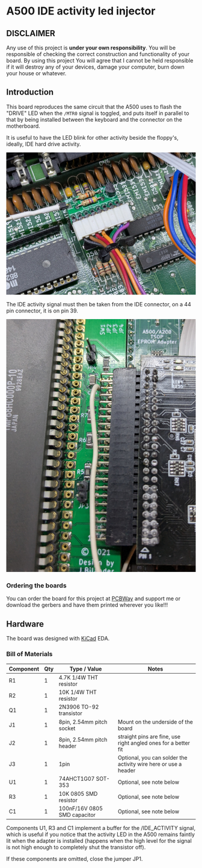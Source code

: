 # A500 IDE activity led injector

## DISCLAIMER

Any use of this project is **under your own responsibility**.
You will be responsible of checking the correct construction and functionality of your board.
By using this project You will agree that I cannot be held responsible if it will destroy any of your devices, damage your computer, burn down your house or whatever.

## Introduction

This board reproduces the same circuit that the A500 uses to flash the "DRIVE" LED when the `/MTR0` signal is toggled, and puts itself in parallel to that 
by being installed between the keyboard and the connector on the motherboard.

It is useful to have the LED blink for other activity beside the floppy's, ideally, IDE hard drive activity.

![Board installed in an A500 rev.3](pics/injector_installed.jpg)

The IDE activity signal must then be taken from the IDE connector, on a 44 pin connector, it is on pin 39.

![Wire soldered on connector pin 39](pics/ide_act_wire.jpg)

### Ordering the boards

You can order the board for this project at [PCBWay](https://www.pcbway.com/project/shareproject/A500_IDE_LED_mod_board_fed31fc6.html) and support me or download 
the gerbers and have them printed wherever you like!!!

## Hardware

The board was designed with [KiCad](https://kicad.org/) EDA.

### Bill of Materials

| Component              | Qty | Type / Value                     | Notes                                                                |
| ---------------------- | --- | -------------------------------- | -------------------------------------------------------------------- |
| R1                     |  1  | 4.7K 1/4W THT resistor           |                                                                      |
| R2                     |  1  | 10K 1/4W THT resistor            |                                                                      |
| Q1                     |  1  | 2N3906 TO-92 transistor          |                                                                      |
| J1                     |  1  | 8pin, 2.54mm pitch socket        | Mount on the underside of the board                                  |
| J2                     |  1  | 8pin, 2.54mm pitch header        | straight pins are fine, use right angled ones for a better fit       |
| J3                     |  1  | 1pin                             | Optional, you can solder the activity wire here or use a header      |
| U1                     |  1  | 74AHCT1G07 SOT-353               | Optional, see note below                                             |
| R3                     |  1  | 10K 0805 SMD resistor            | Optional, see note below                                             |
| C1                     |  1  | 100nF/16V 0805 SMD capacitor     | Optional, see note below                                             |

Components U1, R3 and C1 implement a buffer for the /IDE_ACTIVITY signal, which is useful if you notice that the activity LED in the A500 remains faintly lit
when the adapter is installed (happens when the high level for the signal is not high enough to completely shut the transistor off).

If these components are omitted, close the jumper JP1.
